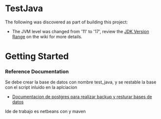 # TestJava
The following was discovered as part of building this project:

* The JVM level was changed from '11' to '17', review the [JDK Version Range](https://github.com/spring-projects/spring-framework/wiki/Spring-Framework-Versions#jdk-version-range) on the wiki for more details.

# Getting Started

### Reference Documentation
Se debe crear la base de datos con nombre test_java, y se restable la base con el script inluido en la aplciacion

* [Documentacion de postgres para realizar backup y resturar bases de datos](https://www.postgresql.org/docs/14/backup-dump.html)

Ide de trabajo es netbeans con y maven

